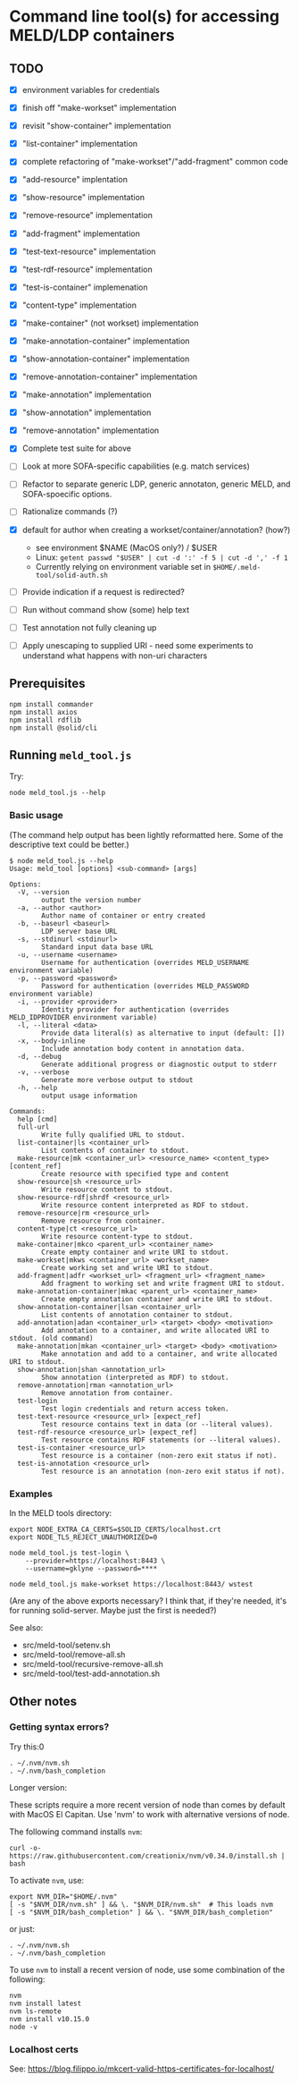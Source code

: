 # Command line tool(s) for accessing MELD/LDP containers

## TODO

- [x] environment variables for credentials
- [x] finish off "make-workset" implementation
- [x] revisit "show-container" implementation
- [x] "list-container" implementation
- [x] complete refactoring of "make-workset"/"add-fragment" common code
- [x] "add-resource" implentation
- [x] "show-resource" implementation
- [x] "remove-resource" implementation
- [x] "add-fragment" implementation

- [x] "test-text-resource" implementation
- [x] "test-rdf-resource" implementation
- [x] "test-is-container" implemenation
- [x] "content-type" implementation
- [x] "make-container" (not workset) implementation

- [x] "make-annotation-container" implementation
- [x] "show-annotation-container" implementation
- [x] "remove-annotation-container" implementation
- [x] "make-annotation" implementation
- [x] "show-annotation" implementation
- [x] "remove-annotation" implementation

- [x] Complete test suite for above

- [ ] Look at more SOFA-specific capabilities (e.g. match services)
- [ ] Refactor to separate generic LDP, generic annotaton, generic MELD, and SOFA-spoecific options.
- [ ] Rationalize commands (?)

- [x] default for author when creating a workset/container/annotation? (how?)
    - see environment $NAME (MacOS only?) / $USER
    - Linux: `getent passwd "$USER" | cut -d ':' -f 5 | cut -d ',' -f 1`
    - Currently relying on environment variable set in `$HOME/.meld-tool/solid-auth.sh`

- [ ] Provide indication if a request is redirected?
- [ ] Run without command show (some) help text
- [ ] Test annotation not fully cleaning up
- [ ] Apply unescaping to supplied URI
        - need some experiments to understand what happens with non-uri characters


## Prerequisites

    npm install commander
    npm install axios
    npm install rdflib
    npm install @solid/cli

## Running `meld_tool.js`

Try:

    node meld_tool.js --help

### Basic usage

(The command help output has been lightly reformatted here.  Some of the descriptive text could be better.)

```
$ node meld_tool.js --help
Usage: meld_tool [options] <sub-command> [args]

Options:
  -V, --version                                                     
        output the version number
  -a, --author <author>                                             
        Author name of container or entry created
  -b, --baseurl <baseurl>                                           
        LDP server base URL
  -s, --stdinurl <stdinurl>                                         
        Standard input data base URL
  -u, --username <username>                                         
        Username for authentication (overrides MELD_USERNAME environment variable)
  -p, --password <password>                                         
        Password for authentication (overrides MELD_PASSWORD environment variable)
  -i, --provider <provider>                                         
        Identity provider for authentication (overrides MELD_IDPROVIDER environment variable)
  -l, --literal <data>                                              
        Provide data literal(s) as alternative to input (default: [])
  -x, --body-inline
        Include annotation body content in annotation data.
  -d, --debug                                                       
        Generate additional progress or diagnostic output to stderr
  -v, --verbose                                                     
        Generate more verbose output to stdout
  -h, --help                                                        
        output usage information

Commands:
  help [cmd]
  full-url                                                                       
        Write fully qualified URL to stdout.
  list-container|ls <container_url>                                              
        List contents of container to stdout.
  make-resource|mk <container_url> <resource_name> <content_type> [content_ref]  
        Create resource with specified type and content
  show-resource|sh <resource_url>                                                
        Write resource content to stdout.
  show-resource-rdf|shrdf <resource_url>                                         
        Write resource content interpreted as RDF to stdout.
  remove-resource|rm <resource_url>                                              
        Remove resource from container.
  content-type|ct <resource_url>                                                 
        Write resource content-type to stdout.
  make-container|mkco <parent_url> <container_name>                              
        Create empty container and write URI to stdout.
  make-workset|mkws <container_url> <workset_name>                               
        Create working set and write URI to stdout.
  add-fragment|adfr <workset_url> <fragment_url> <fragment_name>                 
        Add fragment to working set and write fragment URI to stdout.
  make-annotation-container|mkac <parent_url> <container_name>                   
        Create empty annotation container and write URI to stdout.
  show-annotation-container|lsan <container_url>                                 
        List contents of annotation container to stdout.
  add-annotation|adan <container_url> <target> <body> <motivation>               
        Add annotation to a container, and write allocated URI to stdout. (old command)
  make-annotation|mkan <container_url> <target> <body> <motivation>              
        Make annotation and add to a container, and write allocated URI to stdout.
  show-annotation|shan <annotation_url>                                          
        Show annotation (interpreted as RDF) to stdout.
  remove-annotation|rman <annotation_url>                                        
        Remove annotation from container.
  test-login                                                                     
        Test login credentials and return access token.
  test-text-resource <resource_url> [expect_ref]                                 
        Test resource contains text in data (or --literal values).
  test-rdf-resource <resource_url> [expect_ref]                                  
        Test resource contains RDF statements (or --literal values).
  test-is-container <resource_url>                                               
        Test resource is a container (non-zero exit status if not).
  test-is-annotation <resource_url>                                              
        Test resource is an annotation (non-zero exit status if not).
```

### Examples

In the MELD tools directory:

    export NODE_EXTRA_CA_CERTS=$SOLID_CERTS/localhost.crt
    export NODE_TLS_REJECT_UNAUTHORIZED=0

    node meld_tool.js test-login \
        --provider=https://localhost:8443 \
        --username=gklyne --password=****

    node meld_tool.js make-workset https://localhost:8443/ wstest

(Are any of the above exports necessary?  I think that, if they're needed, it's for running solid-server.  Maybe just the first is needed?)

See also:

- src/meld-tool/setenv.sh
- src/meld-tool/remove-all.sh
- src/meld-tool/recursive-remove-all.sh
- src/meld-tool/test-add-annotation.sh


## Other notes

### Getting syntax errors?

Try this:0

    . ~/.nvm/nvm.sh
    . ~/.nvm/bash_completion

Longer version:

These scripts require a more recent version of node than comes by default with MacOS El Capitan.  Use 'nvm' to work with alternative versions of node.

The following command installs `nvm`:

    curl -o- https://raw.githubusercontent.com/creationix/nvm/v0.34.0/install.sh | bash

To activate `nvm`, use:

    export NVM_DIR="$HOME/.nvm"
    [ -s "$NVM_DIR/nvm.sh" ] && \. "$NVM_DIR/nvm.sh"  # This loads nvm
    [ -s "$NVM_DIR/bash_completion" ] && \. "$NVM_DIR/bash_completion"

or just:

    . ~/.nvm/nvm.sh
    . ~/.nvm/bash_completion

To use `nvm` to install a recent version of node, use some combination of the following:

    nvm
    nvm install latest
    nvm ls-remote
    nvm install v10.15.0
    node -v


### Localhost certs

See: https://blog.filippo.io/mkcert-valid-https-certificates-for-localhost/
